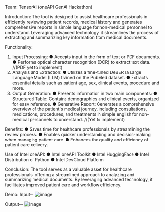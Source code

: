 Team: TensorAI (oneAPI GenAI Hackathon)

Introduction:
The tool is designed to assist healthcare professionals in efficiently reviewing patient records,
medical history and generates comprehensive reports in simple language for non-medical
personnel to understand. Leveraging advanced technology, it streamlines the process of
extracting and summarizing key information from medical documents.

Functionality:
1) Input Processing:
● Accepts input in the form of text or PDF documents.
● Performs optical character recognition (OCR) to extract text data. //(PDF yet to implement)
2) Analysis and Extraction:
● Utilizes a fine-tuned DeBERTa Large Language Model (LLM) trained on the PubMed
dataset.
● Extracts essential details such as patient age, sex, clinical events, procedure and
more.
3) Output Generation:
● Presents information in two main components:
● Structured Table: Contains demographics and clinical events, organized for easy
reference.
● Generative Report: Generates a comprehensive overview of the patient's medical
journey, including consultations, medications, procedures, and treatments in simple english for
non-medical personnels to understand. //(Yet to implement)

Benefits:
● Saves time for healthcare professionals by streamlining the review process.
● Enables quicker understanding and decision-making when managing patient care.
● Enhances the quality and efficiency of patient care delivery.

Use of Intel oneAPI:
● Intel oneAPI Toolkit
● Intel HuggingFace
● Intel Distribution of Python
● Intel DevCloud Platform

Conclusion:
The tool serves as a valuable asset for healthcare professionals, offering a streamlined
approach to analyzing and summarizing medical documents. By leveraging advanced
technology, it facilitates improved patient care and workflow efficiency.



Demo:
Input--
![image](https://github.com/satyam9k/OneAPI/assets/75788300/b5bfef23-9675-4946-9af9-270a5ab230b0)

Output--
![image](https://github.com/satyam9k/OneAPI/assets/75788300/a2bdccc1-b184-44a8-9e3f-4c1208439ad3)


